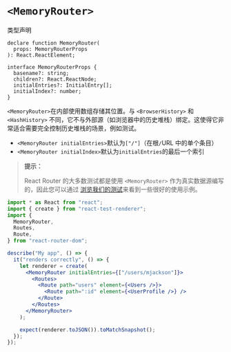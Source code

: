 # `<MemoryRouter>`

类型声明

```tsx
declare function MemoryRouter(
  props: MemoryRouterProps
): React.ReactElement;

interface MemoryRouterProps {
  basename?: string;
  children?: React.ReactNode;
  initialEntries?: InitialEntry[];
  initialIndex?: number;
}
```

`<MemoryRouter>`在内部使用数组存储其位置。与 `<BrowserHistory>` 和 `<HashHistory>` 不同，它不与外部源（如浏览器中的历史堆栈）绑定。这使得它非常适合需要完全控制历史堆栈的场景，例如测试。

- `<MemoryRouter initialEntries>`默认为`["/"]`（在根`/`URL 中的单个条目）
- `<MemoryRouter initialIndex>`默认为`initialEntries`的最后一个索引

> **提示：**
>
> React Router 的大多数测试都是使用 `<MemoryRouter>` 作为真实数据源编写的，因此您可以通过 [浏览我们的测试](https://github.com/remix-run/react-router/tree/main/packages/react-router/__tests__)来看到一些很好的使用示例。

```jsx
import * as React from "react";
import { create } from "react-test-renderer";
import {
  MemoryRouter,
  Routes,
  Route,
} from "react-router-dom";

describe("My app", () => {
  it("renders correctly", () => {
    let renderer = create(
      <MemoryRouter initialEntries={["/users/mjackson"]}>
        <Routes>
          <Route path="users" element={<Users />}>
            <Route path=":id" element={<UserProfile />} />
          </Route>
        </Routes>
      </MemoryRouter>
    );

    expect(renderer.toJSON()).toMatchSnapshot();
  });
});
```